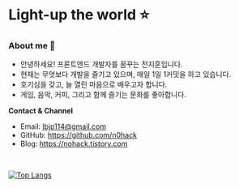 # Light-up the world ⭐️

### About me 🤗

- 안녕하세요! 프론트엔드 개발자를 꿈꾸는 전지훈입니다.
- 현재는 무엇보다 개발을 즐기고 있으며, 매일 1일 1커밋을 하고 있습니다.
- 호기심을 갖고, 늘 열린 마음으로 배우고자 합니다.
- 게임, 음악, 커피, 그리고 함께 즐기는 문화를 좋아합니다.

**Contact & Channel**

- Email: lbjp114@gmail.com
- GitHub: https://github.com/n0hack
- Blog: https://nohack.tistory.com

<br>

[![Top Langs](https://github-readme-stats.vercel.app/api/top-langs/?username=n0hack&layout=compact)](https://github.com/n0hack/github-readme-stats)
